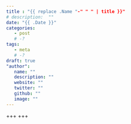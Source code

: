 ```yaml
---
title : "{{ replace .Name "-" " " | title }}"
# description:  ""
date: "{{ .Date }}"
categories:
   - post
   # -?
tags:
   - meta
   # -?
draft: true
"author":
   name: ""
   description: ""
   website: ""
   twitter: ""
   github: ""
   image: ""
---
```

+++
+++
